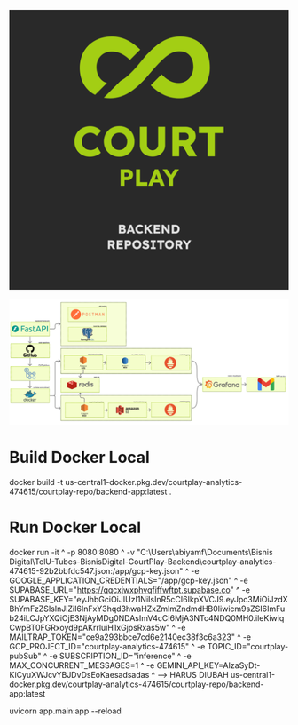 ![CourtPlay Logo](README/CP_BE.png)

![Tech Stack](README/tech_stack.png)

# Build Docker Local
docker build -t us-central1-docker.pkg.dev/courtplay-analytics-474615/courtplay-repo/backend-app:latest .

# Run Docker Local
docker run -it ^
  -p 8080:8080 ^
  -v "C:\Users\abiyamf\Documents\Bisnis Digital\TelU-Tubes-BisnisDigital-CourtPlay-Backend\courtplay-analytics-474615-92b2bbfdc547.json:/app/gcp-key.json" ^
  -e GOOGLE_APPLICATION_CREDENTIALS="/app/gcp-key.json" ^
  -e SUPABASE_URL="https://qqcxjwxphvqfiffwftpt.supabase.co" ^
  -e SUPABASE_KEY="eyJhbGciOiJIUzI1NiIsInR5cCI6IkpXVCJ9.eyJpc3MiOiJzdXBhYmFzZSIsInJlZiI6InFxY3hqd3hwaHZxZmlmZndmdHB0Iiwicm9sZSI6ImFub24iLCJpYXQiOjE3NjAyMDg0NDAsImV4cCI6MjA3NTc4NDQ0MH0.ileKiwiqCwpBT0FGRxoyd9pAKrrluiH1xGjpsRxas5w" ^
  -e MAILTRAP_TOKEN="ce9a293bbce7cd6e2140ec38f3c6a323" ^
  -e GCP_PROJECT_ID="courtplay-analytics-474615" ^
  -e TOPIC_ID="courtplay-pubSub" ^
  -e SUBSCRIPTION_ID="inference" ^
  -e MAX_CONCURRENT_MESSAGES=1 ^
  -e GEMINI_API_KEY=AIzaSyDt-KiCyuXWJcvYBJDvDsEoKaesadsadas ^ --> HARUS DIUBAH
  us-central1-docker.pkg.dev/courtplay-analytics-474615/courtplay-repo/backend-app:latest

uvicorn app.main:app --reload